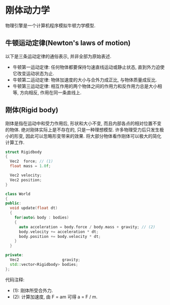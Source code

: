 # 刚体动力学

物理引擎是一个计算机程序模拟牛顿力学模型.

## 牛顿运动定律(Newton's laws of motion)
以下是三条运动定律的通俗表示, 并非全部为原始表述.
- 牛顿第一运动定律: 任何物体都要保持匀速直线运动或静止状态, 直到外力迫使它改变运动状态为止.
- 牛顿第二运动定律: 物体加速度的大小与合外力成正比, 与物体质量成反比.
- 牛顿第三运动定律: 相互作用的两个物体之间的作用力和反作用力总是大小相等, 方向相反, 作用在同一条直线上.

## 刚体(Rigid body)
刚体是指在运动中和受力作用后, 形状和大小不变, 而且内部各点的相对位置不变的物体. 绝对刚体实际上是不存在的, 只是一种理想模型. 许多物理受力后只发生极小的形变, 因此可以忽略形变带来的效果. 将大部分物体看作刚体可以极大的简化计算工作.

```cpp
struct Rigidbody
{
  Vec2  force; // (1)
  float mass = 1.0f;

  Vec2 velocity;
  Vec2 position;
}

class World
{
public:
  void update(float dt)
  {
    for(auto& body : bodies)
    {
      auto acceleration = body.force / body.mass + gravity; // (2)
      body.velocity += acceleration * dt;
      body.position += body.velocity * dt;
    }
  }

private:
  Vec2                   gravity;
  std::vector<Rigidbody> bodies;
};
```

代码注释:
- (1): 刚体所受合外力.
- (2): 计算加速度, 由 F = am 可得 a = F / m.
